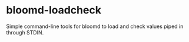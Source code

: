 # bloomd-loadcheck
Simple command-line tools for bloomd to load and check values piped in through STDIN.
